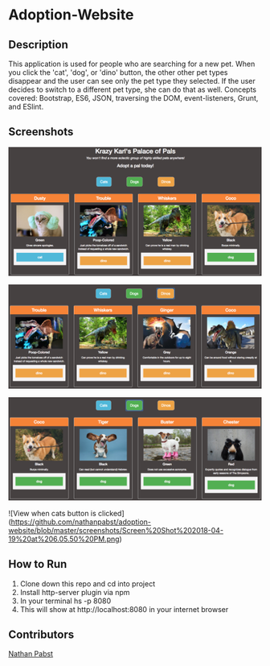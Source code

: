 # Adoption-Website

## Description
This application is used for people who are searching for a new pet. When you click the 'cat', 'dog', or 'dino' button, the other other pet types disappear and the user can see only the pet type they selected. If the user decides to switch to a different pet type, she can do that as well. Concepts covered: Bootstrap, ES6, JSON, traversing the DOM, event-listeners, Grunt, and ESlint.

## Screenshots
![View on page load](https://raw.githubusercontent.com/nathanpabst/adoption-website/master/screenshots/Screen%20Shot%202018-04-19%20at%206.04.12%20PM.png)

![View when dinos button is clicked](https://raw.githubusercontent.com/nathanpabst/adoption-website/master/screenshots/Screen%20Shot%202018-04-19%20at%206.05.06%20PM.png)

![View when dogs button is clicked](https://raw.githubusercontent.com/nathanpabst/adoption-website/master/screenshots/Screen%20Shot%202018-04-19%20at%206.05.34%20PM.png)

![View when cats button is clicked] (https://github.com/nathanpabst/adoption-website/blob/master/screenshots/Screen%20Shot%202018-04-19%20at%206.05.50%20PM.png)

## How to Run
1. Clone down this repo and cd into project
1. Install http-server plugin via npm
1. In your terminal hs -p 8080
1. This will show at http://localhost:8080 in your internet browser

## Contributors
[Nathan Pabst](https://github.com/nathanpabst)
